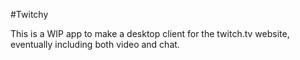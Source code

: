 #Twitchy

This is a WIP app to make a desktop client for the twitch.tv website, eventually including both video and chat.
